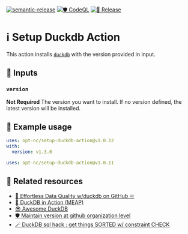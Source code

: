 [![semantic-release](https://img.shields.io/badge/%20%20%F0%9F%93%A6%F0%9F%9A%80-semantic--release-e10079.svg)](https://github.com/semantic-release/semantic-release)
[![🛡️ CodeQL](https://github.com/opt-nc/setup-duckdb-action/actions/workflows/codeql-analysis.yml/badge.svg)](https://github.com/opt-nc/setup-duckdb-action/actions/workflows/codeql-analysis.yml)
[![🚀 Release](https://github.com/opt-nc/setup-duckdb-action/actions/workflows/release.yml/badge.svg)](https://github.com/opt-nc/setup-duckdb-action/actions/workflows/release.yml)


# ℹ️ Setup Duckdb Action

This action installs [`duckdb`](https://github.com/duckdb/duckdb) with the version provided in input.

## 📜 Inputs

### `version`

**Not Required** The version you want to install. If no version defined, the latest version will be installed.

## 🚀 Example usage

```yaml
uses: opt-nc/setup-duckdb-action@v1.0.12
with:
  version: v1.3.0
```

```yaml
uses: opt-nc/setup-duckdb-action@v1.0.11
```

## 📑 Related resources

- [🦆 Effortless Data Quality w/duckdb on GitHub ♾️ ](https://dev.to/optnc/effortless-data-quality-wduckdb-on-github-2mkb)
- [📖 DuckDB in Action (MEAP)](https://www.manning.com/books/duckdb-in-action)
- [😎 Awesome DuckDB](https://github.com/davidgasquez/awesome-duckdb)
- [🛡️ Maintain version at github organization level](https://www.youtube.com/watch?v=cXzkAHPipNw)
- [🪄 DuckDB sql hack : get things SORTED w/ constraint CHECK](https://dev.to/adriens/duckdb-sql-hack-get-things-sorted-w-constraint-check-46c)
